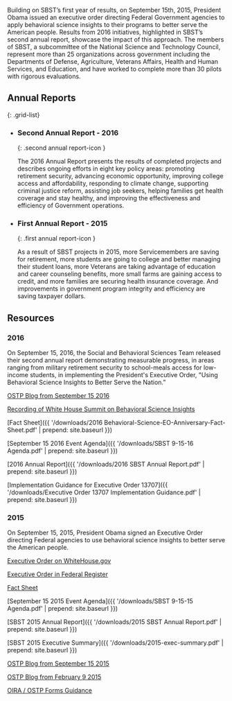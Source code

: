 Building on SBST’s first year of results, on September 15th, 2015, President Obama issued an executive order directing Federal Government agencies to apply behavioral science insights to their programs to better serve the American people. Results from 2016 initiatives, highlighted in SBST’s second annual report, showcase the impact of this approach. The members of SBST, a subcommittee of the National Science and Technology Council, represent more than 25 organizations across government including the Departments of Defense, Agriculture, Veterans Affairs, Health and Human Services, and Education, and have worked to complete more than 30 pilots with rigorous evaluations. 

## Annual Reports
{: .grid-list}


* ### Second Annual Report - 2016
  {: .second annual report-icon }

  The 2016 Annual Report presents the results of completed projects and describes ongoing efforts in eight key policy areas: promoting retirement security, advancing economic opportunity, improving college access and affordability, responding to climate change, supporting criminal justice reform, assisting job seekers, helping families get health coverage and stay healthy, and improving the effectiveness and efficiency of Government operations.

* ### First Annual Report - 2015
  {: .first annual report-icon }

  As a result of SBST projects in 2015, more Servicemembers are saving for retirement, more students are going to college and better managing their student loans, more Veterans are taking advantage of education and career counseling benefits, more small farms are gaining access to credit, and more families are securing health insurance coverage. And improvements in government program integrity and efficiency are saving taxpayer dollars.

## Resources

### 2016 

On September 15, 2016, the Social and Behavioral Sciences Team released their second annual report demonstrating measurable progress, in areas ranging from military retirement security to school-meals access for low-income students, in implementing the President's Executive Order, "Using Behavioral Science Insights to Better Serve the Nation.” 

[OSTP Blog from September 15 2016](https://www.whitehouse.gov/blog/2016/09/15/learn-how-behavioral-science-being-used-better-serve-american-people)

[Recording of White House Summit on Behavioral Science Insights](https://www.youtube.com/watch?v=Yfab39tvUv4)

[Fact Sheet]({{ '/downloads/2016 Behavioral-Science-EO-Anniversary-Fact-Sheet.pdf' | prepend: site.baseurl }})

[September 15 2016 Event Agenda]({{ '/downloads/SBST 9-15-16 Agenda.pdf' | prepend: site.baseurl }})

[2016 Annual Report]({{ '/downloads/2016 SBST Annual Report.pdf' | prepend: site.baseurl }})

[Implementation Guidance for Executive Order 13707]({{ '/downloads/Executive Order 13707 Implementation Guidance.pdf' | prepend: site.baseurl }})

### 2015 

On September 15, 2015, President Obama signed an Executive Order directing Federal agencies to use behavioral science insights to better serve the American people. 

[Executive Order on WhiteHouse.gov](https://www.whitehouse.gov/the-press-office/2015/09/15/executive-order-using-behavioral-science-insights-better-serve-american)  

[Executive Order in Federal Register](https://www.federalregister.gov/articles/2015/09/18/2015-23630/using-behavioral-science-insights-to-better-serve-the-american-people)

[Fact Sheet](https://www.whitehouse.gov/the-press-office/2015/09/15/fact-sheet-president-obama-signs-executive-order-white-house-announces)

[September 15 2015 Event Agenda]({{ '/downloads/SBST 9-15-15 Agenda.pdf' | prepend: site.baseurl }})

[SBST 2015 Annual Report]({{ '/downloads/2015 SBST Annual Report.pdf' | prepend: site.baseurl }})

[SBST 2015 Executive Summary]({{ '/downloads/2015-exec-summary.pdf' | prepend: site.baseurl }})

[OSTP Blog from September 15 2015](https://www.whitehouse.gov/blog/2015/09/15/designing-federal-programs-american-people-mind)

[OSTP Blog from February 9 2015](https://www.whitehouse.gov/blog/2015/02/09/behavioral-science-insights-make-government-more-effective-simpler-and-more-user-fri)

[OIRA / OSTP Forms Guidance](https://www.whitehouse.gov/sites/default/files/omb/inforeg/memos/2015/behavioral-science-insights-and-federal-forms.pdf)


